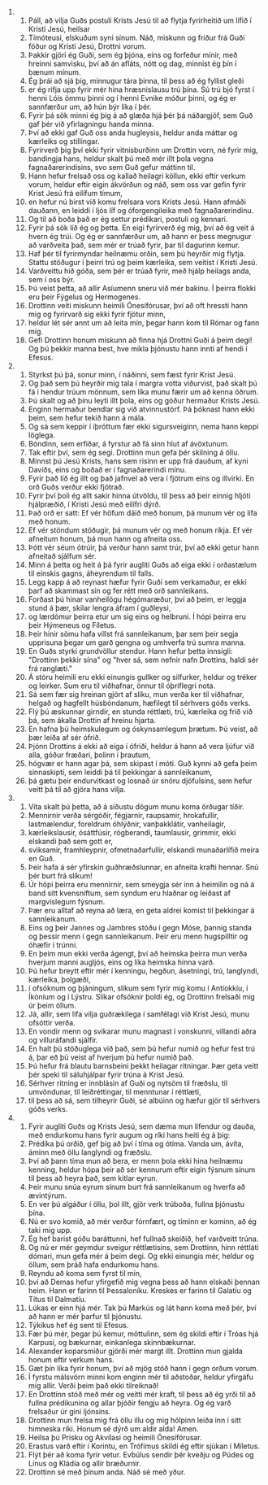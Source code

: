 <ol>
  <li>
    <ol>
      <li>Páll, að vilja Guðs postuli Krists Jesú til að flytja fyrirheitið um lífið í Kristi Jesú, heilsar</li>
      <li>Tímóteusi, elskuðum syni sínum. Náð, miskunn og friður frá Guði föður og Kristi Jesú, Drottni vorum.</li>
      <li>Þakkir gjöri ég Guði, sem ég þjóna, eins og forfeður mínir, með hreinni samvisku, því að án afláts, nótt og dag, minnist ég þín í bænum mínum.</li>
      <li>Ég þrái að sjá þig, minnugur tára þinna, til þess að ég fyllist gleði</li>
      <li>er ég rifja upp fyrir mér hina hræsnislausu trú þína. Sú trú bjó fyrst í henni Lóis ömmu þinni og í henni Evnike móður þinni, og ég er sannfærður um, að hún býr líka í þér.</li>
      <li>Fyrir þá sök minni ég þig á að glæða hjá þér þá náðargjöf, sem Guð gaf þér við yfirlagningu handa minna.</li>
      <li>Því að ekki gaf Guð oss anda hugleysis, heldur anda máttar og kærleiks og stillingar.</li>
      <li>Fyrirverð þig því ekki fyrir vitnisburðinn um Drottin vorn, né fyrir mig, bandingja hans, heldur skalt þú með mér illt þola vegna fagnaðarerindisins, svo sem Guð gefur máttinn til.</li>
      <li>Hann hefur frelsað oss og kallað heilagri köllun, ekki eftir verkum vorum, heldur eftir eigin ákvörðun og náð, sem oss var gefin fyrir Krist Jesú frá eilífum tímum,</li>
      <li>en hefur nú birst við komu frelsara vors Krists Jesú. Hann afmáði dauðann, en leiddi í ljós líf og óforgengileika með fagnaðarerindinu.</li>
      <li>Og til að boða það er ég settur prédikari, postuli og kennari.</li>
      <li>Fyrir þá sök líð ég og þetta. En eigi fyrirverð ég mig, því að ég veit á hvern ég trúi. Og ég er sannfærður um, að hann er þess megnugur að varðveita það, sem mér er trúað fyrir, þar til dagurinn kemur.</li>
      <li>Haf þér til fyrirmyndar heilnæmu orðin, sem þú heyrðir mig flytja. Stattu stöðugur í þeirri trú og þeim kærleika, sem veitist í Kristi Jesú.</li>
      <li>Varðveittu hið góða, sem þér er trúað fyrir, með hjálp heilags anda, sem í oss býr.</li>
      <li>Þú veist þetta, að allir Asíumenn sneru við mér bakinu. Í þeirra flokki eru þeir Fýgelus og Hermogenes.</li>
      <li>Drottinn veiti miskunn heimili Ónesífórusar, því að oft hressti hann mig og fyrirvarð sig ekki fyrir fjötur minn,</li>
      <li>heldur lét sér annt um að leita mín, þegar hann kom til Rómar og fann mig.</li>
      <li>Gefi Drottinn honum miskunn að finna hjá Drottni Guði á þeim degi! Og þú þekkir manna best, hve mikla þjónustu hann innti af hendi í Efesus.</li>
    </ol>
  </li>
  <li>
    <ol>
      <li>Styrkst þú þá, sonur minn, í náðinni, sem fæst fyrir Krist Jesú.</li>
      <li>Og það sem þú heyrðir mig tala í margra votta viðurvist, það skalt þú fá í hendur trúum mönnum, sem líka munu færir um að kenna öðrum.</li>
      <li>Þú skalt og að þínu leyti illt þola, eins og góður hermaður Krists Jesú.</li>
      <li>Enginn hermaður bendlar sig við atvinnustörf. Þá þóknast hann ekki þeim, sem hefur tekið hann á mála.</li>
      <li>Og sá sem keppir í íþróttum fær ekki sigursveiginn, nema hann keppi löglega.</li>
      <li>Bóndinn, sem erfiðar, á fyrstur að fá sinn hlut af ávöxtunum.</li>
      <li>Tak eftir því, sem ég segi. Drottinn mun gefa þér skilning á öllu.</li>
      <li>Minnst þú Jesú Krists, hans sem risinn er upp frá dauðum, af kyni Davíðs, eins og boðað er í fagnaðarerindi mínu.</li>
      <li>Fyrir það líð ég illt og það jafnvel að vera í fjötrum eins og illvirki. En orð Guðs verður ekki fjötrað.</li>
      <li>Fyrir því þoli ég allt sakir hinna útvöldu, til þess að þeir einnig hljóti hjálpræðið, í Kristi Jesú með eilífri dýrð.</li>
      <li>Það orð er satt: Ef vér höfum dáið með honum, þá munum vér og lifa með honum.</li>
      <li>Ef vér stöndum stöðugir, þá munum vér og með honum ríkja. Ef vér afneitum honum, þá mun hann og afneita oss.</li>
      <li>Þótt vér séum ótrúir, þá verður hann samt trúr, því að ekki getur hann afneitað sjálfum sér.</li>
      <li>Minn á þetta og heit á þá fyrir augliti Guðs að eiga ekki í orðastælum til einskis gagns, áheyrendum til falls.</li>
      <li>Legg kapp á að reynast hæfur fyrir Guði sem verkamaður, er ekki þarf að skammast sín og fer rétt með orð sannleikans.</li>
      <li>Forðast þú hinar vanheilögu hégómaræður, því að þeim, er leggja stund á þær, skilar lengra áfram í guðleysi,</li>
      <li>og lærdómur þeirra etur um sig eins og helbruni. Í hópi þeirra eru þeir Hýmeneus og Fíletus.</li>
      <li>Þeir hinir sömu hafa villst frá sannleikanum, þar sem þeir segja upprisuna þegar um garð gengna og umhverfa trú sumra manna.</li>
      <li>En Guðs styrki grundvöllur stendur. Hann hefur þetta innsigli: "Drottinn þekkir sína" og "hver sá, sem nefnir nafn Drottins, haldi sér frá ranglæti."</li>
      <li>Á stóru heimili eru ekki einungis gullker og silfurker, heldur og tréker og leirker. Sum eru til viðhafnar, önnur til óþriflegri nota.</li>
      <li>Sá sem fær sig hreinan gjört af slíku, mun verða ker til viðhafnar, helgað og hagfellt húsbóndanum, hæfilegt til sérhvers góðs verks.</li>
      <li>Flý þú æskunnar girndir, en stunda réttlæti, trú, kærleika og frið við þá, sem ákalla Drottin af hreinu hjarta.</li>
      <li>En hafna þú heimskulegum og óskynsamlegum þrætum. Þú veist, að þær leiða af sér ófrið.</li>
      <li>Þjónn Drottins á ekki að eiga í ófriði, heldur á hann að vera ljúfur við alla, góður fræðari, þolinn í þrautum,</li>
      <li>hógvær er hann agar þá, sem skipast í móti. Guð kynni að gefa þeim sinnaskipti, sem leiddi þá til þekkingar á sannleikanum,</li>
      <li>þá gætu þeir endurvitkast og losnað úr snöru djöfulsins, sem hefur veitt þá til að gjöra hans vilja.</li>
    </ol>
  </li>
  <li>
    <ol>
      <li>Vita skalt þú þetta, að á síðustu dögum munu koma örðugar tíðir.</li>
      <li>Mennirnir verða sérgóðir, fégjarnir, raupsamir, hrokafullir, lastmælendur, foreldrum óhlýðnir, vanþakklátir, vanheilagir,</li>
      <li>kærleikslausir, ósáttfúsir, rógberandi, taumlausir, grimmir, ekki elskandi það sem gott er,</li>
      <li>sviksamir, framhleypnir, ofmetnaðarfullir, elskandi munaðarlífið meira en Guð.</li>
      <li>Þeir hafa á sér yfirskin guðhræðslunnar, en afneita krafti hennar. Snú þér burt frá slíkum!</li>
      <li>Úr hópi þeirra eru mennirnir, sem smeygja sér inn á heimilin og ná á band sitt kvensniftum, sem syndum eru hlaðnar og leiðast af margvíslegum fýsnum.</li>
      <li>Þær eru alltaf að reyna að læra, en geta aldrei komist til þekkingar á sannleikanum.</li>
      <li>Eins og þeir Jannes og Jambres stóðu í gegn Móse, þannig standa og þessir menn í gegn sannleikanum. Þeir eru menn hugspilltir og óhæfir í trúnni.</li>
      <li>En þeim mun ekki verða ágengt, því að heimska þeirra mun verða hverjum manni augljós, eins og líka heimska hinna varð.</li>
      <li>Þú hefur breytt eftir mér í kenningu, hegðun, ásetningi, trú, langlyndi, kærleika, þolgæði,</li>
      <li>í ofsóknum og þjáningum, slíkum sem fyrir mig komu í Antíokkíu, í Íkóníum og í Lýstru. Slíkar ofsóknir þoldi ég, og Drottinn frelsaði mig úr þeim öllum.</li>
      <li>Já, allir, sem lifa vilja guðrækilega í samfélagi við Krist Jesú, munu ofsóttir verða.</li>
      <li>En vondir menn og svikarar munu magnast í vonskunni, villandi aðra og villuráfandi sjálfir.</li>
      <li>En halt þú stöðuglega við það, sem þú hefur numið og hefur fest trú á, þar eð þú veist af hverjum þú hefur numið það.</li>
      <li>Þú hefur frá blautu barnsbeini þekkt heilagar ritningar. Þær geta veitt þér speki til sáluhjálpar fyrir trúna á Krist Jesú.</li>
      <li>Sérhver ritning er innblásin af Guði og nytsöm til fræðslu, til umvöndunar, til leiðréttingar, til menntunar í réttlæti,</li>
      <li>til þess að sá, sem tilheyrir Guði, sé albúinn og hæfur gjör til sérhvers góðs verks.</li>
    </ol>
  </li>
  <li>
    <ol>
      <li>Fyrir augliti Guðs og Krists Jesú, sem dæma mun lifendur og dauða, með endurkomu hans fyrir augum og ríki hans heiti ég á þig:</li>
      <li>Prédika þú orðið, gef þig að því í tíma og ótíma. Vanda um, ávíta, áminn með öllu langlyndi og fræðslu.</li>
      <li>Því að þann tíma mun að bera, er menn þola ekki hina heilnæmu kenning, heldur hópa þeir að sér kennurum eftir eigin fýsnum sínum til þess að heyra það, sem kitlar eyrun.</li>
      <li>Þeir munu snúa eyrum sínum burt frá sannleikanum og hverfa að ævintýrum.</li>
      <li>En ver þú algáður í öllu, þol illt, gjör verk trúboða, fullna þjónustu þína.</li>
      <li>Nú er svo komið, að mér verður fórnfært, og tíminn er kominn, að ég taki mig upp.</li>
      <li>Ég hef barist góðu baráttunni, hef fullnað skeiðið, hef varðveitt trúna.</li>
      <li>Og nú er mér geymdur sveigur réttlætisins, sem Drottinn, hinn réttláti dómari, mun gefa mér á þeim degi. Og ekki einungis mér, heldur og öllum, sem þráð hafa endurkomu hans.</li>
      <li>Reyndu að koma sem fyrst til mín,</li>
      <li>því að Demas hefur yfirgefið mig vegna þess að hann elskaði þennan heim. Hann er farinn til Þessaloníku. Kreskes er farinn til Galatíu og Títus til Dalmatíu.</li>
      <li>Lúkas er einn hjá mér. Tak þú Markús og lát hann koma með þér, því að hann er mér þarfur til þjónustu.</li>
      <li>Týkíkus hef ég sent til Efesus.</li>
      <li>Fær þú mér, þegar þú kemur, möttulinn, sem ég skildi eftir í Tróas hjá Karpusi, og bækurnar, einkanlega skinnbækurnar.</li>
      <li>Alexander koparsmiður gjörði mér margt illt. Drottinn mun gjalda honum eftir verkum hans.</li>
      <li>Gæt þín líka fyrir honum, því að mjög stóð hann í gegn orðum vorum.</li>
      <li>Í fyrstu málsvörn minni kom enginn mér til aðstoðar, heldur yfirgáfu mig allir. Verði þeim það ekki tilreiknað!</li>
      <li>En Drottinn stóð með mér og veitti mér kraft, til þess að ég yrði til að fullna prédikunina og allar þjóðir fengju að heyra. Og ég varð frelsaður úr gini ljónsins.</li>
      <li>Drottinn mun frelsa mig frá öllu illu og mig hólpinn leiða inn í sitt himneska ríki. Honum sé dýrð um aldir alda! Amen.</li>
      <li>Heilsa þú Prisku og Akvílasi og heimili Ónesífórusar.</li>
      <li>Erastus varð eftir í Korintu, en Trófímus skildi ég eftir sjúkan í Míletus.</li>
      <li>Flýt þér að koma fyrir vetur. Evbúlus sendir þér kveðju og Púdes og Línus og Kládía og allir bræðurnir.</li>
      <li>Drottinn sé með þínum anda. Náð sé með yður.</li>
    </ol>
  </li>
</ol>
